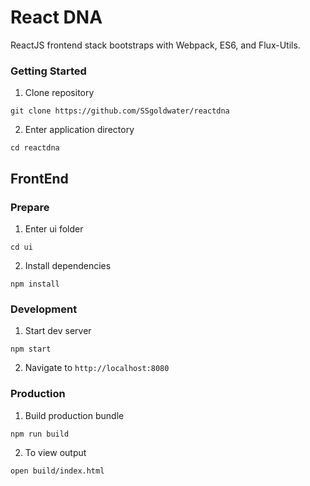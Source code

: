 # React DNA
ReactJS frontend stack bootstraps with Webpack, ES6, and Flux-Utils.

### Getting Started
1. Clone repository
```shell
git clone https://github.com/SSgoldwater/reactdna
```
2. Enter application directory
```shell
cd reactdna
```

## FrontEnd
### Prepare
1. Enter ui folder
```shell
cd ui
```
2. Install dependencies
```shell
npm install
```
### Development
1. Start dev server
```shell
npm start
```
2. Navigate to `http://localhost:8080`

### Production
1. Build production bundle
```shell
npm run build
```
2. To view output
```shell
open build/index.html
```
